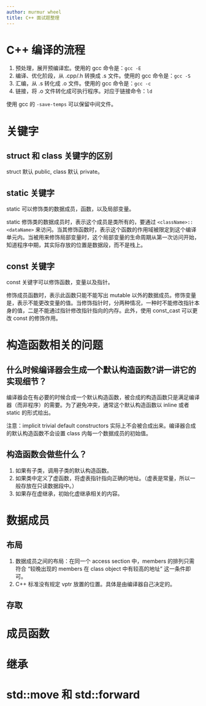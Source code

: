 ```yaml
---
author: murmur wheel
title: C++ 面试题整理
---
```


# C++ 编译的流程

1. 预处理，展开预编译宏。使用的 gcc 命令是：`gcc -E`
2. 编译、优化阶段，从 .cpp/.h 转换成 .s 文件。使用的 gcc 命令是：`gcc -S`
3. 汇编，从 .s 转化成 .o 文件。使用的 gcc 命令是：`gcc -c`
4. 链接，将 .o 文件转化成可执行程序。对应于链接命令：`ld`

使用 gcc 的 `-save-temps` 可以保留中间文件。

# 关键字

## struct 和 class 关键字的区别

struct 默认 public, class 默认 private。

## static 关键字

static 可以修饰类的数据成员，函数，以及局部变量。

static 修饰类的数据成员时，表示这个成员是类所有的，要通过 `<className>::<dataName>` 来访问。当其修饰函数时，表示这个函数的作用域被限定到这个编译单元内。当被用来修饰局部变量时，这个局部变量的生命周期从第一次访问开始，知道程序中期，其实际存放的位置是数据段，而不是栈上。

## const 关键字

const 关键字可以修饰函数，变量以及指针。

修饰成员函数时，表示此函数只能不能写出 mutable 以外的数据成员。修饰变量是，表示不能更改变量的值。当修饰指针时，分两种情况，一种时不能修改指针本身的值，二是不能通过指针修改指针指向的内存。此外，使用 const_cast 可以更改 const 的修饰作用。

# 构造函数相关的问题

## 什么时候编译器会生成一个默认构造函数?讲一讲它的实现细节？

编译器会在有必要的时候合成一个默认构造函数，被合成的构造函数只是满足编译器（而非程序）的需要。为了避免冲突，通常这个默认构造函数以 inline 或者 static 的形式给出。

注意：implicit trivial default constructors 实际上不会被合成出来。编译器合成的默认构造函数不会设置 class 内每一个数据成员的初始值。

## 构造函数会做些什么？

1. 如果有子类，调用子类的默认构造函数。
2. 如果类中定义了虚函数，将虚表指针指向正确的地址。（虚表是常量，所以一般存放在只读数据段中。）
3. 如果存在虚继承，初始化虚继承相关的内容。

# 数据成员

## 布局

1. 数据成员之间的布局：在同一个 access section 中，members 的排列只需符合 “较晚出现的 members 在 class object 中有较高的地址” 这一条件即可。
2. C++ 标准没有规定 vptr 放置的位置。具体是由编译器自己决定的。

## 存取

# 成员函数

# 继承

# std::move 和 std::forward

# 
